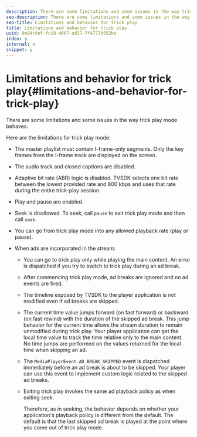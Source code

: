 ```yaml
---
description: There are some limitations and some issues in the way trick play mode behaves.
seo-description: There are some limitations and some issues in the way trick play mode behaves.
seo-title: Limitations and behavior for trick play
title: Limitations and behavior for trick play
uuid: 0e84c9ef-fc18-4667-ad17-7f4777b552ba
index: y
internal: n
snippet: y
---
```


# Limitations and behavior for trick play{#limitations-and-behavior-for-trick-play}

There are some limitations and some issues in the way trick play mode behaves.

<!--<a id="section_8B88E281A0FA4661B4C2C70A0ABED57C"></a>-->

Here are the limitations for trick play mode:

* The master playlist must contain I-frame-only segments. Only the key frames from the I-frame track are displayed on the screen. 
* The audio track and closed captions are disabled. 
* Adaptive bit rate (ABR) logic is disabled. TVSDK selects one bit rate between the lowest provided rate and 800 kbps and uses that rate during the entire trick-play session. 
* Play and pause are enabled. 
* Seek is disallowed. To seek, call `pause` to exit trick play mode and then call `seek`. 

* You can go from trick play mode into any allowed playback rate (play or pause). 
* When ads are incorporated in the stream:

    * You can go to trick play only while playing the main content. An error is dispatched if you try to switch to trick play during an ad break. 
    * After commencing trick play mode, ad breaks are ignored and no ad events are fired. 
    * The timeline exposed by TVSDK to the player application is not modified even if ad breaks are skipped. 
    * The current time value jumps forward (on fast forward) or backward (on fast rewind) with the duration of the skipped ad break. This jump behavior for the current time allows the stream duration to remain unmodified during trick play. Your player application can  get the local time value to track the time relative only to the main content. No time jumps are performed on the values returned for the local time when skipping an ad. 
    * The `MediaPlayerEvent.AD_BREAK_SKIPPED` event is dispatched immediately before an ad break is about to be skipped. Your player can use this event to implement custom logic related to the skipped ad breaks. 
    * Exiting trick play invokes the same ad playback policy as when exiting seek.

      Therefore, as in seeking, the behavior depends on whether your application's playback policy is different from the default. The default is that the last skipped ad break is played at the point where you come out of trick play mode.

